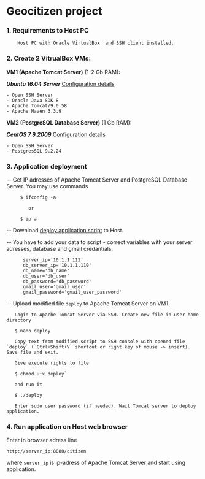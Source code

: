 # Geocitizen project

### 1. Requirements to Host PC
        Host PC with Oracle VirtualBox  and SSH client installed.

### 2. Create 2 VitrualBox VMs:
**VM1 (Apache Tomcat Server)** (1-2 Gb RAM): 

***Ubuntu 16.04 Server*** [Configuration details](TomcatServer.md)

    - Open SSH Server
    - Oracle Java SDK 8
    - Apache Tomcat/9.0.58
    - Apache Maven 3.3.9

**VM2 (PostgreSQL Database Server)** (1 Gb RAM): 

***CentOS 7.9.2009*** [Configuration details](PostgreSQL.md)

    - Open SSH Server
    - PostgresSQL 9.2.24
### 3. Application deployment

-- Get IP adresses of Apache Tomcat Server and PostgreSQL Database Server. You may use commands

         $ ifconfig -a

            or

         $ ip a

-- Download [deploy application script](deploy) to Host.

-- You have to add your data to script - correct variables with your server adresses, database and gmail credantials.

          server_ip='10.1.1.112'
          db_server_ip='10.1.1.110'
          db_name='db_name'
          db_user='db_user'
          db_password='db_password'
          gmail_user='gmail_user'
          gmail_password='gmail_user_password'

-- Upload modified file `deploy` to Apache Tomcat Server on VM1.
            
       Login to Apache Tomcat Server via SSH. Create new file in user home directory
            
       $ nano deploy
       
       Copy text from modified script to SSH console with opened file `deploy` (`Ctrl+Shift+V` shortcut or right key of mouse -> insert). Save file and exit.

       Give execute rights to file

       $ chmod u+x deploy`

       and run it

       $ ./deploy
        
       Enter sudo user password (if needed). Wait Tomcat server to deploy application.

        
### 4. Run application on Host web browser

Enter in browser adress line

`http://server_ip:8080/citizen`

where `server_ip` is ip-adress of Apache Tomcat Server and start using application.

